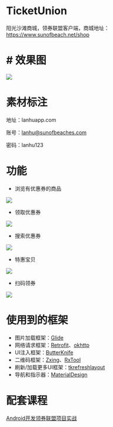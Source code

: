 # TicketUnion
阳光沙滩商城，领券联盟客户端，商城地址：https://www.sunofbeach.net/shop



# #  效果图



![](./pic/preview.png)



# 素材标注

地址：lanhuapp.com

账号：lanhu@sunofbeaches.com

密码：lanhu123



# 功能

- 浏览有优惠券的商品

![](./pic/pic1.jpg)

- 领取优惠券

![](./pic/pic2.jpg)

- 搜索优惠券

![](./pic/pic3.jpg)

- 特惠宝贝

![](./pic/pic4.jpg)



- 扫码领券

![](./pic/pic5.jpg)

# 使用到的框架

- 图片加载框架：[Glide](https://github.com/bumptech/glide)
- 网络请求框架：[Retrofit](https://github.com/square/retrofit)、[okhttp](https://github.com/square/okhttp)
- UI注入框架：[ButterKnife](https://github.com/JakeWharton/butterknife)
- 二维码框架：[Zxing](https://github.com/zxing/zxing)、[RxTool](https://github.com/Tamsiree/RxTool)
- 刷新/加载更多UI框架：[tkrefreshlayout](https://github.com/lcodecorex/TwinklingRefreshLayout)
- 导航和指示器：[MaterialDesign](https://developer.android.com/guide/topics/ui/look-and-feel)

# 配套课程

[Android开发领券联盟项目实战](https://www.sunofbeach.net/c/1202062476531847168)